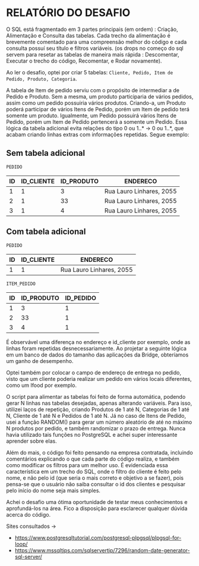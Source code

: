 # RELATÓRIO DO DESAFIO

O SQL está fragmentado em 3 partes principais (em ordem) : Criação, Alimentação e Consulta das tabelas. Cada trecho da alimentação é brevemente comentado para uma compreensão melhor do código e cada consulta possuí seu título e filtros variáveis. (os drops no começo do sql servem para resetar as tabelas de maneira mais rápida : Descomentar, Executar o trecho do código, Recomentar, e Rodar novamente).

Ao ler o desafio, optei por criar 5 tabelas: `Cliente, Pedido, Item de Pedido, Produto, Categoria`.

A tabela de Item de pedido serviu com o propósito de intermediar a de Pedido e Produto. Sem a mesma, um produto participaria de vários pedidos, assim como um pedido possuiria vários produtos. Criando-a, um Produto poderá participar de vários Itens de Pedido, porém um Item de pedido terá somente um produto. Igualmente, um Pedido possuirá vários Itens de Pedido, porém um Item de Pedido pertencerá a somente um Pedido. Essa lógica da tabela adicional evita relações do tipo 0 ou 1..* -> 0 ou 1..*, que acabam criando linhas extras com informações repetidas. Segue exemplo: 

## Sem tabela adicional

`PEDIDO`

| ID | ID_CLIENTE | ID_PRODUTO |         ENDERECO         |
|----|------------|------------|--------------------------|
| 1  |     1      |      3     | Rua Lauro Linhares, 2055 |
| 2  |     1      |      33    | Rua Lauro Linhares, 2055 |
| 3  |     1      |      4     | Rua Lauro Linhares, 2055 |

## Com tabela adicional

`PEDIDO`

| ID | ID_CLIENTE |         ENDERECO         |
|----|------------|--------------------------|
| 1  |     1      | Rua Lauro Linhares, 2055 |

`ITEM_PEDIDO`

| ID | ID_PRODUTO | ID_PEDIDO |
|----|------------|-----------|
| 1  |      3     |     1     |           
| 2  |      33    |     1     | 
| 3  |      4     |     1     |


É observável uma diferença no endereço e id_cliente por exemplo, onde as linhas foram repetidas desnecessariamente. Ao projetar a seguinte lógica em um banco de dados do tamanho das aplicações da Bridge, obteríamos um ganho de desempenho.

Optei também por colocar o campo de endereço de entrega no pedido, visto que um cliente poderia realizar um pedido em vários locais diferentes, como um Ifood por exemplo.

O script para alimentar as tabelas foi feito de forma automática, podendo gerar N linhas nas tabelas desejadas, apenas alterando variáveis. Para isso, utilizei laços de repetição,  criando Produtos de 1 até N, Categorias de 1 até N, Cliente de 1 até N e Pedidos de 1 até N. Já no caso de Itens de Pedido, usei a função RANDOM() para gerar um número aleatório de até no máximo N produtos por pedido, e também randomizar o prazo de entrega. Nunca havia utilizado tais funções no PostgreSQL e achei super interessante aprender sobre elas. 

Além do mais, o código foi feito pensando na empresa contratada, incluindo comentários explicando o que cada parte do código realiza, e também como modificar os filtros para um melhor uso. É evidenciada essa característica em um trecho do SQL, onde o filtro do cliente é feito pelo nome, e não pelo id (que seria o mais correto e objetivo a se fazer), pois pensa-se que o usuário não saiba consultar o id dos clientes e pesquisar pelo início do nome seja mais simples. 

Achei o desafio uma ótima oportunidade de testar meus conhecimentos e aprofundá-los na área. Fico a disposição para esclarecer qualquer dúvida acerca do código.

Sites consultados ->
- https://www.postgresqltutorial.com/postgresql-plpgsql/plpgsql-for-loop/
- https://www.mssqltips.com/sqlservertip/7296/random-date-generator-sql-server/
